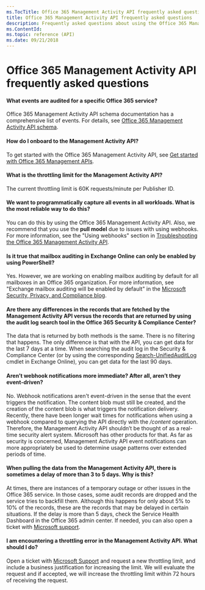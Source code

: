 ```yaml
---
ms.TocTitle: Office 365 Management Activity API frequently asked questions
title: Office 365 Management Activity API frequently asked questions
description: Frequently asked questions about using the Office 365 Management Activity API
ms.ContentId:
ms.topic: reference (API)
ms.date: 09/21/2018
---
```


# Office 365 Management Activity API frequently asked questions

#### What events are audited for a specific Office 365 service?

Office 365 Management Activity API schema documentation has a comprehensive list of events. For details, see [Office 365 Management Activity API schema](office-365-management-activity-api-schema.md).

#### How do I onboard to the Management Activity API?

To get started with the Office 365 Management Activity API, see [Get started with Office 365 Management APIs](get-started-with-office-365-management-apis.md).
 
#### What is the throttling limit for the  Management Activity API?

The current throttling limit is 60K requests/minute per Publisher ID. 

#### We want to programmatically capture all events in all workloads. What is the most reliable way to do this?

You can do this by using the Office 365 Management Activity API. Also, we recommend that you use the **pull model** due to issues with using webhooks. For more information, see the "Using webhooks" section in [Troubleshooting the Office 365 Management Activity API](troubleshooting-the-office-365-management-activity-api.md#using-webhooks).

#### Is it true that mailbox auditing in Exchange Online can only be enabled by using PowerShell?

Yes. However, we are working on enabling mailbox auditing by default for all mailboxes in an Office 365 organization. For more information, see "Exchange mailbox auditing will be enabled by default" in the [Microsoft Security, Privacy, and Compliance blog](https://techcommunity.microsoft.com/t5/Security-Privacy-and-Compliance/Exchange-Mailbox-Auditing-will-be-enabled-by-default/ba-p/215171).

#### Are there any differences in the records that are fetched by the Management Activity API versus the records that are returned by using the audit log search tool in the Office 365 Security & Compliance Center?

The data that is returned by both methods is the same. There is no filtering that happens. The only difference is that with the API, you can get data for the last 7 days at a time. When searching the audit log in the Security & Compliance Center (or by using the corresponding [Search-UnifiedAuditLog](https://docs.microsoft.com/powershell/module/exchange/policy-and-compliance-audit/search-unifiedauditlog) cmdlet in Exchange Online), you can get data for the last 90 days. 
 
#### Aren’t webhook notifications more immediate? After all, aren’t they event-driven?

No. Webhook notifications aren't event-driven in the sense that the event triggers the notification. The content blob must still be created, and the creation of the content blob is what triggers the notification delivery. Recently, there have been longer wait times for notifications when using a webhook compared to querying the API directly with the */content* operation. Therefore, the Management Activity API shouldn’t be thought of as a real-time security alert system. Microsoft has other products for that. As far as security is concerned, Management Activity API event notifications can more appropriately be used to determine usage patterns over extended periods of time.

#### When pulling the data from the Management Activity API, there is sometimes a delay of more than 3 to 5 days. Why is this?

At times, there are instances of a temporary outage or other issues in the Office 365 service. In those cases, some audit records are dropped and the service tries to backfill them. Although this happens for only about 5% to 10% of the records, these are the records that may be delayed in certain situations. If the delay is more than 5 days, check the Service Health Dashboard in the Office 365 admin center. If needed, you can also open a ticket with [Microsoft support](https://support.office.com/article/contact-support-for-business-products-admin-help-32a17ca7-6fa0-4870-8a8d-e25ba4ccfd4b#ID0EAADAAA=online).

#### I am encountering a throttling error in the Management Activity API. What should I do?

Open a ticket with [Microsoft Support](https://support.office.com/article/contact-support-for-business-products-admin-help-32a17ca7-6fa0-4870-8a8d-e25ba4ccfd4b#ID0EAADAAA=online) and request a new throttling limit, and include a business justification for increasing the limit. We will evaluate the request and if accepted, we will increase the throttling limit within 72 hours of receiving the request.
